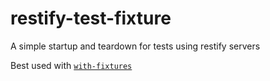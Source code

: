 restify-test-fixture
====================

A simple startup and teardown for tests using restify servers

Best used with [`with-fixtures`](https://npmjs.com/package/with-fixtures')

